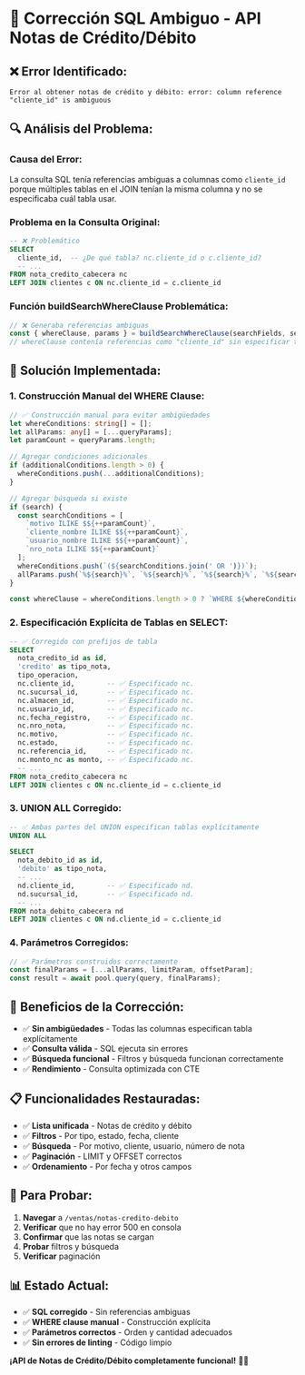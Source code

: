 # 🔧 Corrección SQL Ambiguo - API Notas de Crédito/Débito

## ❌ **Error Identificado:**
```
Error al obtener notas de crédito y débito: error: column reference "cliente_id" is ambiguous
```

## 🔍 **Análisis del Problema:**

### **Causa del Error:**
La consulta SQL tenía referencias ambiguas a columnas como `cliente_id` porque múltiples tablas en el JOIN tenían la misma columna y no se especificaba cuál tabla usar.

### **Problema en la Consulta Original:**
```sql
-- ❌ Problemático
SELECT 
  cliente_id,  -- ¿De qué tabla? nc.cliente_id o c.cliente_id?
  -- ...
FROM nota_credito_cabecera nc
LEFT JOIN clientes c ON nc.cliente_id = c.cliente_id
```

### **Función buildSearchWhereClause Problemática:**
```typescript
// ❌ Generaba referencias ambiguas
const { whereClause, params } = buildSearchWhereClause(searchFields, search, additionalConditions);
// whereClause contenía referencias como "cliente_id" sin especificar tabla
```

## 🔧 **Solución Implementada:**

### **1. Construcción Manual del WHERE Clause:**
```typescript
// ✅ Construcción manual para evitar ambigüedades
let whereConditions: string[] = [];
let allParams: any[] = [...queryParams];
let paramCount = queryParams.length;

// Agregar condiciones adicionales
if (additionalConditions.length > 0) {
  whereConditions.push(...additionalConditions);
}

// Agregar búsqueda si existe
if (search) {
  const searchConditions = [
    `motivo ILIKE $${++paramCount}`,
    `cliente_nombre ILIKE $${++paramCount}`,
    `usuario_nombre ILIKE $${++paramCount}`,
    `nro_nota ILIKE $${++paramCount}`
  ];
  whereConditions.push(`(${searchConditions.join(' OR ')})`);
  allParams.push(`%${search}%`, `%${search}%`, `%${search}%`, `%${search}%`);
}

const whereClause = whereConditions.length > 0 ? `WHERE ${whereConditions.join(' AND ')}` : '';
```

### **2. Especificación Explícita de Tablas en SELECT:**
```sql
-- ✅ Corregido con prefijos de tabla
SELECT 
  nota_credito_id as id,
  'credito' as tipo_nota,
  tipo_operacion,
  nc.cliente_id,        -- ✅ Especificado nc.
  nc.sucursal_id,       -- ✅ Especificado nc.
  nc.almacen_id,        -- ✅ Especificado nc.
  nc.usuario_id,        -- ✅ Especificado nc.
  nc.fecha_registro,    -- ✅ Especificado nc.
  nc.nro_nota,          -- ✅ Especificado nc.
  nc.motivo,            -- ✅ Especificado nc.
  nc.estado,            -- ✅ Especificado nc.
  nc.referencia_id,     -- ✅ Especificado nc.
  nc.monto_nc as monto, -- ✅ Especificado nc.
  -- ...
FROM nota_credito_cabecera nc
LEFT JOIN clientes c ON nc.cliente_id = c.cliente_id
```

### **3. UNION ALL Corregido:**
```sql
-- ✅ Ambas partes del UNION especifican tablas explícitamente
UNION ALL

SELECT 
  nota_debito_id as id,
  'debito' as tipo_nota,
  -- ...
  nd.cliente_id,        -- ✅ Especificado nd.
  nd.sucursal_id,       -- ✅ Especificado nd.
  -- ...
FROM nota_debito_cabecera nd
LEFT JOIN clientes c ON nd.cliente_id = c.cliente_id
```

### **4. Parámetros Corregidos:**
```typescript
// ✅ Parámetros construidos correctamente
const finalParams = [...allParams, limitParam, offsetParam];
const result = await pool.query(query, finalParams);
```

## 🎯 **Beneficios de la Corrección:**

- ✅ **Sin ambigüedades** - Todas las columnas especifican tabla explícitamente
- ✅ **Consulta válida** - SQL ejecuta sin errores
- ✅ **Búsqueda funcional** - Filtros y búsqueda funcionan correctamente
- ✅ **Rendimiento** - Consulta optimizada con CTE

## 📋 **Funcionalidades Restauradas:**

- ✅ **Lista unificada** - Notas de crédito y débito
- ✅ **Filtros** - Por tipo, estado, fecha, cliente
- ✅ **Búsqueda** - Por motivo, cliente, usuario, número de nota
- ✅ **Paginación** - LIMIT y OFFSET correctos
- ✅ **Ordenamiento** - Por fecha y otros campos

## 🧪 **Para Probar:**

1. **Navegar** a `/ventas/notas-credito-debito`
2. **Verificar** que no hay error 500 en consola
3. **Confirmar** que las notas se cargan
4. **Probar** filtros y búsqueda
5. **Verificar** paginación

## 📊 **Estado Actual:**

- ✅ **SQL corregido** - Sin referencias ambiguas
- ✅ **WHERE clause manual** - Construcción explícita
- ✅ **Parámetros correctos** - Orden y cantidad adecuados
- ✅ **Sin errores de linting** - Código limpio

**¡API de Notas de Crédito/Débito completamente funcional!** 🔧✨
